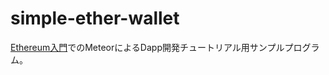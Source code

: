 # simple-ether-wallet

[Ethereum入門](https://book.ethereum-jp.net)でのMeteorによるDapp開発チュートリアル用サンプルプログラム。
